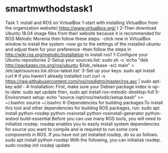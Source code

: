 # smartmwthodstask1
Task 1: install and ROS on VirtualBox
1-start with installing VirtualBox from the organization website( https://www.virtualbox.org/ )
2-Then  download Ubuntu 18.04 image files from their website because it is recommended for ROS Melodic Morenia then follow these steps:
-click new in VirtualBox window to install the system 
-now go to the settings of the installed ubuntu and adjust them for your preference 
-then follow the steps in http://wiki.ros.org/melodic/Installation to install ros1
1-Configure your Ubuntu repositories
2-Setup your sources.list: sudo sh -c 'echo "deb http://packages.ros.org/ros/ubuntu $(lsb_release -sc) main" > /etc/apt/sources.list.d/ros-latest.list'
3-Set up your keys: sudo apt install curl # if you haven't already installed curl
curl -s https://raw.githubusercontent.com/ros/rosdistro/master/ros.asc | sudo apt-key add -
4-Installation:
First, make sure your Debian package index is up-to-date: sudo apt update
then, sudo apt install ros-melodic-desktop-full
5-Environment setup: echo "source /opt/ros/melodic/setup.bash" >> ~/.bashrc
source ~/.bashrc
6-Dependencies for building packages:To install this tool and other dependencies for building ROS packages, run:
sudo apt install python-rosdep python-rosinstall python-rosinstall-generator python-wstool build-essential
Before you can use many ROS tools, you will need to initialize rosdep. rosdep enables you to easily install system dependencies for source you want to compile and is required to run some core components in ROS. If you have not yet installed rosdep, do so as follows.
sudo apt install python-rosdep
With the following, you can initialize rosdep.
sudo rosdep init
rosdep update
